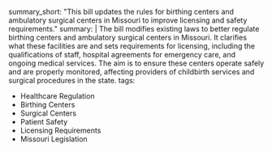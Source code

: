 summary_short: "This bill updates the rules for birthing centers and ambulatory surgical centers in Missouri to improve licensing and safety requirements."
summary: |
  The bill modifies existing laws to better regulate birthing centers and ambulatory surgical centers in Missouri. It clarifies what these facilities are and sets requirements for licensing, including the qualifications of staff, hospital agreements for emergency care, and ongoing medical services. The aim is to ensure these centers operate safely and are properly monitored, affecting providers of childbirth services and surgical procedures in the state.
tags:
  - Healthcare Regulation
  - Birthing Centers
  - Surgical Centers
  - Patient Safety
  - Licensing Requirements
  - Missouri Legislation
